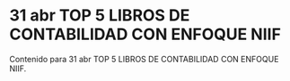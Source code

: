 # 31 abr  TOP 5 LIBROS DE CONTABILIDAD CON ENFOQUE NIIF

Contenido para 31 abr  TOP 5 LIBROS DE CONTABILIDAD CON ENFOQUE NIIF.